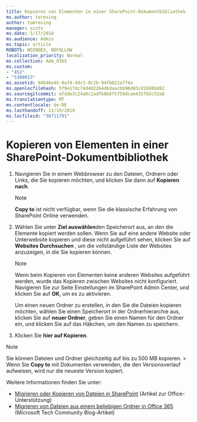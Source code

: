```yaml
---
title: Kopieren von Elementen in einer SharePoint-Dokumentbibliothek
ms.author: toresing
author: tomresing
manager: scotv
ms.date: 5/17/2018
ms.audience: Admin
ms.topic: article
ROBOTS: NOINDEX, NOFOLLOW
localization_priority: Normal
ms.collection: Adm_O365
ms.custom:
- "452"
- "5300013"
ms.assetid: 94b46e45-0a79-4dc3-9c2b-94fb021a7f4a
ms.openlocfilehash: 5f9e1fdc74d4d2264d6daacbb96d03cd1b98bd82
ms.sourcegitcommit: efdde3c24a0c1adfb8b6f5f59dcae435fb5c53a8
ms.translationtype: MT
ms.contentlocale: de-DE
ms.lasthandoff: 11/19/2019
ms.locfileid: "38711791"
---
```

# <a name="copy-items-in-a-sharepoint-document-library"></a>Kopieren von Elementen in einer SharePoint-Dokumentbibliothek

1. Navigieren Sie in einem Webbrowser zu den Dateien, Ordnern oder Links, die Sie kopieren möchten, und klicken Sie dann auf **Kopieren nach**.

    > [!NOTE]
    > **Copy to** ist nicht verfügbar, wenn Sie die klassische Erfahrung von SharePoint Online verwenden.
  
2. Wählen Sie unter **Ziel auswählen**den Speicherort aus, an den die Elemente kopiert werden sollen. Wenn Sie auf eine andere Website oder Unterwebsite kopieren und diese nicht aufgeführt sehen, klicken Sie auf **Websites Durchsuchen** , um die vollständige Liste der Websites anzuzeigen, in die Sie kopieren können.

    > [!NOTE]
    > Wenn beim Kopieren von Elementen keine anderen Websites aufgeführt werden, wurde das Kopieren zwischen Websites nicht konfiguriert. Navigieren Sie zur Seite Einstellungen im SharePoint Admin Center, und klicken Sie auf **OK**, um es zu aktivieren.
  
    Um einen neuen Ordner zu erstellen, in den Sie die Dateien kopieren möchten, wählen Sie einen Speicherort in der Ordnerhierarchie aus, klicken Sie auf **neuer Ordner**, geben Sie einen Namen für den Ordner ein, und klicken Sie auf das Häkchen, um den Namen zu speichern.

3. Klicken Sie **hier auf Kopieren**.

> [!NOTE]
> Sie können Dateien und Ordner gleichzeitig auf bis zu 500 MB kopieren. > Wenn Sie **Copy to** mit Dokumenten verwenden, die den Versionsverlauf aufweisen, wird nur die neueste Version kopiert.
  
Weitere Informationen finden Sie unter:

 - [Migrieren oder Kopieren von Dateien in SharePoint](https://support.office.com/article/move-or-copy-files-in-sharepoint-00e2f483-4df3-46be-a861-1f5f0c1a87bc) (Artikel zur Office-Unterstützung)
 - [Migrieren von Dateien aus einem beliebigen Ordner in Office 365](https://techcommunity.microsoft.com/t5/Microsoft-SharePoint-Blog/Now-move-files-anywhere-in-Office-365-SharePoint-and-OneDrive/ba-p/146973) (Microsoft Tech Community Blog-Artikel)   